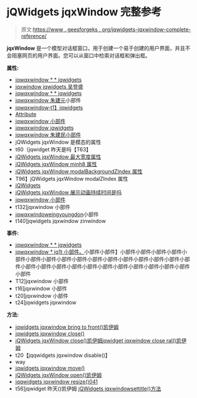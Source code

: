 # jQWidgets jqxWindow 完整参考

> 原文:[https://www . geesforgeks . org/jqwidgets-jqxwindow-complete-reference/](https://www.geeksforgeeks.org/jqwidgets-jqxwindow-complete-reference/)

**jqxWindow** 是一个模型对话框窗口，用于创建一个易于创建的用户界面，并且不会阻塞网页的用户界面。您可以从窗口中检索对话框和弹出框。

**属性:**

*   [jqwqxwindow * * jqwidgets](https://www.geeksforgeeks.org/jqwidgets-jqxwindow-animationtype-property/)
*   [jqxwindow jqwidgets 吴登盛](https://www.geeksforgeeks.org/jqwidgets-jqxwindow-autoopen-property/)
*   [jqwqxwindow * * jqwidgets](https://www.geeksforgeeks.org/jqwidgets-jqxwindow-cancelbutton-property/)
*   [jqwqxwindow 朱建元](https://www.geeksforgeeks.org/jqwidgets-jqxwindow-content-property/)小部件
*   [jqwqxwindow‐t1】jqwidgets](https://www.geeksforgeeks.org/jqwidgets-jqxwindow-collapsed-property/)
*   [Attribute](https://www.geeksforgeeks.org/jqwidgets-jqxwindow-closebuttonsize-property/)
*   [jqwqxwindow 小部件](https://www.geeksforgeeks.org/jqwidgets-jqxwindow-disabled-property/)
*   [jqwqxwindow jqwidgets](https://www.geeksforgeeks.org/jqwidgets-jqxwindow-draggable-property/)
*   [jqwqxwindow 朱建民小部件](https://www.geeksforgeeks.org/jqwidgets-jqxwindow-height-property/)
*   jQWidgets jqxWindow 是模态的属性
*   t60〔jqwidget 昨天是吗【T63】
*   [jQWidgets jqxWindow 最大宽度属性](https://www.geeksforgeeks.org/jqwidgets-jqxwindow-maxwidth-property/)
*   [jQWidgets jqxWindow minh8 属性](https://www.geeksforgeeks.org/jqwidgets-jqxwindow-minheight-property/)
*   [jQWidgets jqxWindow modalBackgroundZIndex 属性](https://www.geeksforgeeks.org/jqwidgets-jqxwindow-modalbackgroundzindex-property/)
*   T96】jQWidgets jqxWindow modalZIndex 属性
*   [jQWidgets](https://www.geeksforgeeks.org/jqwidgets-jqxwindow-okbutton-property/)
*   [jQWidgets jqxWindow 展示动画持续时间是吗](https://www.geeksforgeeks.org/jqwidgets-jqxwindow-showanimationduration-property/)
*   [jqwqxwindow 小部件](https://www.geeksforgeeks.org/jqwidgets-jqxwindow-title-property/)
*   t132]jqxwindow 小部件
*   [jqwqxwindoweingyoungdon](https://www.geeksforgeeks.org/jqwidgets-jqxwindow-width-property/amp/)小部件
*   t140]jqwidgets jqxwindow zinwindow

**事件:**

*   [jqwqxwindow * * jqwidgets](https://www.geeksforgeeks.org/jqwidgets-jqxwindow-close-event/)
*   [jqwqxwindow * jq1t 小部件。](https://www.geeksforgeeks.org/jqwidgets-jqxwindow-created-event/)小部件小部件】小部件小部件小部件小部件小部件小部件小部件小部件小部件小部件小部件小部件小部件小部件小部件小部件小部件小部件小部件小部件小部件小部件小部件小部件小部件小部件小部件小部件
*   T12]jqxwindow 小部件
*   t16]jqxwindow 小部件
*   t20]jqxwindow 小部件
*   t24]jqwidgets jqxwindow

**方法:**

*   [jqwidgets jqxwindow bring to front()凯伊姆](https://www.geeksforgeeks.org/jqwidgets-jqxwindow-bringtofront-method/)
*   [jqwidgets jqxwindow close()](https://www.geeksforgeeks.org/jqwidgets-jqxwindow-close-method/)
*   [jQWidgets jqxWindow close()凯伊姆](https://www.geeksforgeeks.org/jqwidgets-jqxwindow-collapse-method/)[jqwidget jqxwindow close ral()凯伊姆](https://www.geeksforgeeks.org/jqwidgets-jqxwindow-closeall-method/)
*   t20【jqqwidgets jqxwindow disable()】
*   way
*   [jqwidgets jqxwindow move()](https://www.geeksforgeeks.org/jqwidgets-jqxwindow-move-method/)
*   [jQWidgets jqxWindow open()凯伊姆](https://www.geeksforgeeks.org/jqwidgets-jqxwindow-open-method/)
*   [jqqwidgets jqxwindow resize()041](https://www.geeksforgeeks.org/jqwidgets-jqxwindow-resize-method/)
*   t56]jqwidget 昨天()凯伊姆
[jQWidgets jqxwindowsettitle()方法](https://www.geeksforgeeks.org/jqwidgets-jqxwindow-settitle-method/)